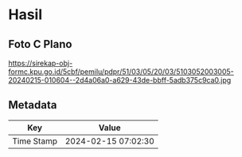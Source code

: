 # Hasil

## Foto C Plano

https://sirekap-obj-formc.kpu.go.id/5cbf/pemilu/pdpr/51/03/05/20/03/5103052003005-20240215-010604--2d4a06a0-a629-43de-bbff-5adb375c9ca0.jpg


## Metadata

| Key        | Value               |
| ---------- | ------------------- |
| Time Stamp | 2024-02-15 07:02:30 |




